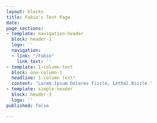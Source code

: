 ```yaml
---
layout: blocks
title: Fabio's Test Page
date: 
page_sections:
- template: navigation-header
  block: header-1
  logo: ''
  navigation:
  - link: "/Fabio"
    link_text: ''
- template: 1-column-text
  block: one-column-1
  headline: 1-column text!
  content: 'Lorem Ipsum Dolores Fizzle, Lethal Bizzle '
- template: simple-header
  block: header-3
  logo: ''
published: false

---
```

